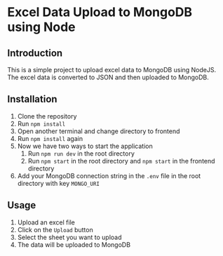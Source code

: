 # Excel Data Upload to MongoDB using Node

## Introduction

This is a simple project to upload excel data to MongoDB using NodeJS. The excel data is converted to JSON and then uploaded to MongoDB.

## Installation

1. Clone the repository
2. Run `npm install`
3. Open another terminal and change directory to frontend
4. Run `npm install` again
5. Now we have two ways to start the application
    1. Run `npm run dev` in the root directory
    2. Run `npm start` in the root directory and `npm start` in the frontend directory
6. Add your MongoDB connection string in the `.env` file in the root directory with key `MONGO_URI`

## Usage

1. Upload an excel file
2. Click on the `Upload` button
3. Select the sheet you want to upload
4. The data will be uploaded to MongoDB
